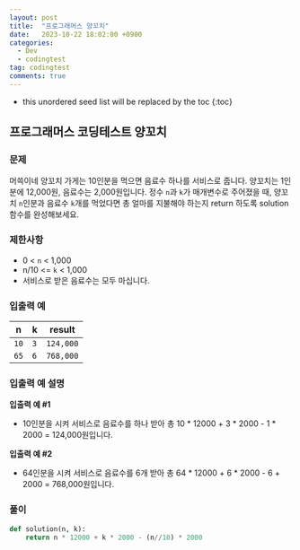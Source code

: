 ```yaml
---
layout: post
title:  "프로그래머스 양꼬치"
date:   2023-10-22 18:02:00 +0900
categories:
  - Dev
  - codingtest
tag: codingtest
comments: true
---
```


* this unordered seed list will be replaced by the toc
{:toc}

## 프로그래머스 코딩테스트 양꼬치

### 문제

머쓱이네 양꼬치 가게는 10인분을 먹으면 음료수 하나를 서비스로 줍니다. 양꼬치는 1인분에 12,000원, 음료수는 2,000원입니다. 정수 `n`과 `k`가 매개변수로 주어졌을 때, 양꼬치 `n`인분과 음료수 `k`개를 먹었다면 총 얼마를 지불해야 하는지 return 하도록 solution 함수를 완성해보세요.

### 제한사항

- 0 < `n` < 1,000
- n/10 <= `k` < 1,000
- 서비스로 받은 음료수는 모두 마십니다.

### 입출력 예

| n | k | result |
| --- | --- | --- |
| `10` | `3` | `124,000` |
| `65` | `6` | `768,000` |

### 입출력 예 설명

**입출력 예 #1**

- 10인분을 시켜 서비스로 음료수를 하나 받아 총 10 * 12000 + 3 * 2000 - 1 * 2000 = 124,000원입니다.

**입출력 예 #2**

- 64인분을 시켜 서비스로 음료수를 6개 받아 총 64 * 12000 + 6 * 2000 - 6 + 2000 = 768,000원입니다.

### 풀이

```py
def solution(n, k):
    return n * 12000 + k * 2000 - (n//10) * 2000
```